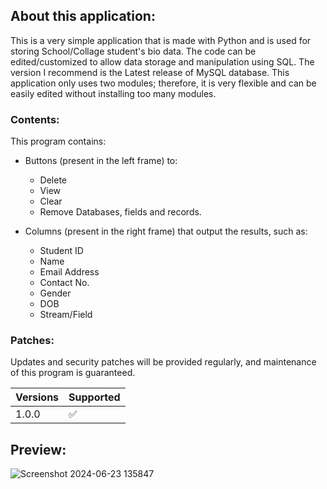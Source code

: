 ## About this application:

This is a very simple application that is made with Python and is used for storing School/Collage student's bio data. The code can be edited/customized to allow data storage and manipulation using SQL. The version I recommend is the Latest release of MySQL database. This application only uses two modules; therefore, it is very flexible and can be easily edited without installing too many modules.

### Contents:

This program contains:

- Buttons (present in the left frame) to:
  - Delete
  - View
  - Clear
  - Remove Databases, fields and records.

- Columns (present in the right frame) that output the results, such as: 

  - Student ID
  - Name
  - Email Address
  - Contact No.
  - Gender
  - DOB
  - Stream/Field

### Patches:

Updates and security patches will be provided regularly, and maintenance of this program is guaranteed.

| Versions | Supported          |
| -------  | ------------------ |
| 1.0.0    | :white_check_mark: |

## Preview:

![Screenshot 2024-06-23 135847](https://github.com/TBTS-pvt-ltd-2011/GUI_Interface_for_StudentManagementSystems.py/assets/135034771/027c0b65-675b-42f2-b45a-86724e7d71dc)
